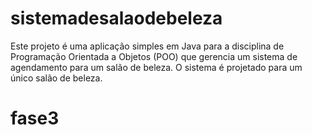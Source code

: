 # sistemadesalaodebeleza
Este projeto é uma aplicação simples em Java para a disciplina de Programação Orientada a Objetos (POO) que gerencia um sistema de agendamento para um salão de beleza. O sistema é projetado para um único salão de beleza.
# fase3

